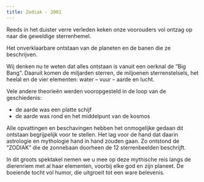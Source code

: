 ```yaml
---
title: Zodiak - 2001
---
```

Reeds in het duister verre verleden keken onze voorouders vol ontzag op naar die geweldige sterrenhemel.

Het onverklaarbare ontstaan van de planeten en de banen die ze beschrijven.

Wij denken nu te weten dat alles ontstaan is vanuit een oerknal de “Big Bang”. Daaruit komen de miljarden sterren, de miljoenen sterrenstelsels, het heelal en de vier elementen: water – vuur – aarde en lucht.

Vele andere theorieën werden vooropgesteld in de loop van de geschiedenis:

* de aarde was een platte schijf
* de aarde was rond en het middelpunt van de kosmos

Alle opvattingen en beschavingen hebben het onmogelijke gedaan dit ontstaan begrijpelijk voor te stellen. Het lag voor de hand dat daarin astrologie en mythologie hand in hand zouden gaan. Zo ontstond de “ZODIAK” die de zonnebaan doorheen de 12 sterrenbeelden beschrijft.

In dit groots spektakel nemen we u mee op deze mythische reis langs de dierenriem met al haar elementen, voorbij elke god en zijn planeet. De boeiende tocht vol humor, die uitgroeit tot een ware belevenis.
